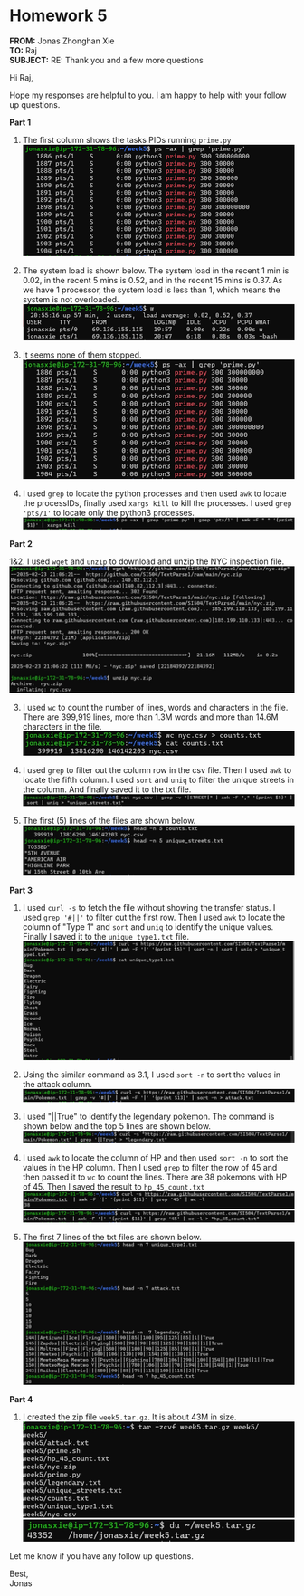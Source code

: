 # Homework 5

**FROM:** Jonas Zhonghan Xie  
**TO:** Raj  
**SUBJECT:** RE: Thank you and a few more questions

Hi Raj,

Hope my responses are helpful to you. I am happy to help with your follow up questions.

**Part 1**

1. The first column shows the tasks PIDs running `prime.py`
![Alt text](image.png)

2. The system load is shown below. The system load in the recent 1 min is 0.02, in the recent 5 mins is 0.52, and in the recent 15 mins is 0.37. As we have 1 processor, the system load is less than 1, which means the system is not overloaded.
![Alt text](%E5%BE%AE%E4%BF%A1%E6%88%AA%E5%9B%BE_20250223155627.png)

3. It seems none of them stopped.
![Alt text](%E5%BE%AE%E4%BF%A1%E6%88%AA%E5%9B%BE_20250223155843.png)

4. I used `grep` to locate the python processes and then used `awk` to locate the processIDs, finally used `xargs kill` to kill the processes.
I used `grep 'pts/1'` to locate only the python3 processes.
![Alt text](%E5%BE%AE%E4%BF%A1%E6%88%AA%E5%9B%BE_20250223160426.png)

**Part 2**

1&2. I used `wget` and `unzip` to download and unzip the NYC inspection file.
![Alt text](%E5%BE%AE%E4%BF%A1%E6%88%AA%E5%9B%BE_20250223160657.png)

3. I used `wc` to count the number of lines, words and characters in the file. There are 399,919 lines, more than 1.3M words and more than 14.6M characters in the file.
![Alt text](%E5%BE%AE%E4%BF%A1%E6%88%AA%E5%9B%BE_20250223161101.png)

4. I used `grep` to filter out the column row in the csv file. Then I used `awk` to locate the fifth column. I used `sort` and `uniq` to filter the unique streets in the column. And finally saved it to the txt file.
![Alt text](%E5%BE%AE%E4%BF%A1%E6%88%AA%E5%9B%BE_20250223161854.png)

5. The first (5) lines of the files are shown below.
![Alt text](%E5%BE%AE%E4%BF%A1%E6%88%AA%E5%9B%BE_20250223162048.png)

**Part 3**

1. I used `curl -s` to fetch the file without showing the transfer status. I used `grep '#||'` to filter out the first row. Then I used `awk` to locate the column of "Type 1" and `sort` and `uniq` to identify the unique values. Finally I saved it to the `unique_type1.txt` file.
![Alt text](%E5%BE%AE%E4%BF%A1%E6%88%AA%E5%9B%BE_20250223164340.png)

2. Using the similar command as 3.1, I used `sort -n` to sort the values in the attack column.
![Alt text](%E5%BE%AE%E4%BF%A1%E6%88%AA%E5%9B%BE_20250223164425.png)

3. I used "||True" to identify the legendary pokemon. The command is shown below and the top 5 lines are shown below.
![Alt text](%E5%BE%AE%E4%BF%A1%E6%88%AA%E5%9B%BE_20250223163417.png) 

4. I used `awk` to locate the column of HP and then used `sort -n` to sort the values in the HP column. Then I used `grep` to filter the row of 45 and then passed it to `wc` to count the lines. There are 38 pokemons with HP of 45. Then I saved the result to `hp_45_count.txt`
![Alt text](%E5%BE%AE%E4%BF%A1%E6%88%AA%E5%9B%BE_20250223164029.png)
![Alt text](%E5%BE%AE%E4%BF%A1%E6%88%AA%E5%9B%BE_20250223164212.png)

5. The first 7 lines of the txt files are shown below.
![Alt text](%E5%BE%AE%E4%BF%A1%E6%88%AA%E5%9B%BE_20250223164556.png)

**Part 4**

1. I created the zip file `week5.tar.gz`. It is about 43M in size.
![Alt text](%E5%BE%AE%E4%BF%A1%E6%88%AA%E5%9B%BE_20250223164923.png) 
![Alt text](%E5%BE%AE%E4%BF%A1%E6%88%AA%E5%9B%BE_20250223164909.png)

Let me know if you have any follow up questions.

Best,  
Jonas